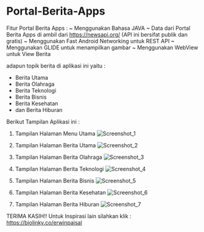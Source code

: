 # Portal-Berita-Apps

Fitur Portal Berita Apps :
~ Menggunakan Bahasa JAVA
~ Data dari Portal Berita Apps di ambil dari https://newsapi.org/ (API ini bersifat publik dan gratis)
~ Menggunakan Fast Android Networking untuk REST API 
~ Menggunakan GLIDE untuk menampilkan gambar
~ Menggunakan WebView untuk View Berita


adapun topik berita di aplikasi ini yaitu :
- Berita Utama
- Berita Olahraga
- Berita Teknologi
- Berita Bisnis
- Berita Kesehatan
- dan Berita Hiburan

Berikut Tampilan Aplikasi ini :
1. Tampilan Halaman Menu Utama
![Screenshot_1](https://user-images.githubusercontent.com/63776459/89097448-38be2100-d409-11ea-8bd1-e68e9a336202.png)

2. Tampilan Halaman Berita Utama
![Screenshot_2](https://user-images.githubusercontent.com/63776459/89097449-39ef4e00-d409-11ea-8044-9233d21f4258.png)

3. Tampilan Halaman Berita Olahraga
![Screenshot_3](https://user-images.githubusercontent.com/63776459/89097450-3a87e480-d409-11ea-828f-1179d9e4fa49.png)

4. Tampilan Halaman Berita Teknologi
![Screenshot_4](https://user-images.githubusercontent.com/63776459/89097451-3b207b00-d409-11ea-905a-253bd7481535.png)

5. Tampilan Halaman Berita Bisnis
![Screenshot_5](https://user-images.githubusercontent.com/63776459/89097453-3bb91180-d409-11ea-9dd1-f908c1cdb0e5.png)

6. Tampilan Halaman Berita Kesehatan
![Screenshot_6](https://user-images.githubusercontent.com/63776459/89097454-3cea3e80-d409-11ea-9e36-f812dfd3955e.png)

7. Tampilan Halaman Berita Hiburan
![Screenshot_7](https://user-images.githubusercontent.com/63776459/89097455-3d82d500-d409-11ea-883f-d6b488c8a7c5.png)

TERIMA KASIH!!
Untuk Inspirasi lain silahkan klik :
https://biolinky.co/erwinpaisal
